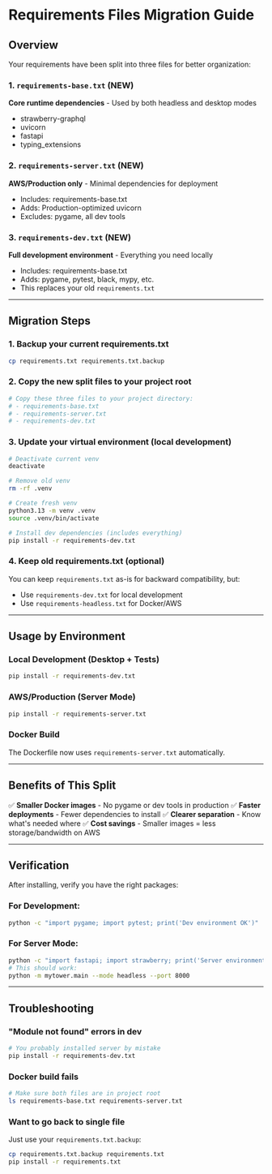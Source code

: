 # Requirements Files Migration Guide

## Overview

Your requirements have been split into three files for better organization:

### 1. `requirements-base.txt` (NEW)
**Core runtime dependencies** - Used by both headless and desktop modes
- strawberry-graphql
- uvicorn
- fastapi
- typing_extensions

### 2. `requirements-server.txt` (NEW)
**AWS/Production only** - Minimal dependencies for deployment
- Includes: requirements-base.txt
- Adds: Production-optimized uvicorn
- Excludes: pygame, all dev tools

### 3. `requirements-dev.txt` (NEW)
**Full development environment** - Everything you need locally
- Includes: requirements-base.txt
- Adds: pygame, pytest, black, mypy, etc.
- This replaces your old `requirements.txt`

---

## Migration Steps

### 1. Backup your current requirements.txt
```bash
cp requirements.txt requirements.txt.backup
```

### 2. Copy the new split files to your project root
```bash
# Copy these three files to your project directory:
# - requirements-base.txt
# - requirements-server.txt
# - requirements-dev.txt
```

### 3. Update your virtual environment (local development)
```bash
# Deactivate current venv
deactivate

# Remove old venv
rm -rf .venv

# Create fresh venv
python3.13 -m venv .venv
source .venv/bin/activate

# Install dev dependencies (includes everything)
pip install -r requirements-dev.txt
```

### 4. Keep old requirements.txt (optional)
You can keep `requirements.txt` as-is for backward compatibility, but:
- Use `requirements-dev.txt` for local development
- Use `requirements-headless.txt` for Docker/AWS

---

## Usage by Environment

### Local Development (Desktop + Tests)
```bash
pip install -r requirements-dev.txt
```

### AWS/Production (Server Mode)
```bash
pip install -r requirements-server.txt
```

### Docker Build
The Dockerfile now uses `requirements-server.txt` automatically.

---

## Benefits of This Split

✅ **Smaller Docker images** - No pygame or dev tools in production
✅ **Faster deployments** - Fewer dependencies to install
✅ **Clearer separation** - Know what's needed where
✅ **Cost savings** - Smaller images = less storage/bandwidth on AWS

---

## Verification

After installing, verify you have the right packages:

### For Development:
```bash
python -c "import pygame; import pytest; print('Dev environment OK')"
```

### For Server Mode:
```bash
python -c "import fastapi; import strawberry; print('Server environment OK')"
# This should work:
python -m mytower.main --mode headless --port 8000
```

---

## Troubleshooting

### "Module not found" errors in dev
```bash
# You probably installed server by mistake
pip install -r requirements-dev.txt
```

### Docker build fails
```bash
# Make sure both files are in project root
ls requirements-base.txt requirements-server.txt
```

### Want to go back to single file
Just use your `requirements.txt.backup`:
```bash
cp requirements.txt.backup requirements.txt
pip install -r requirements.txt
```
